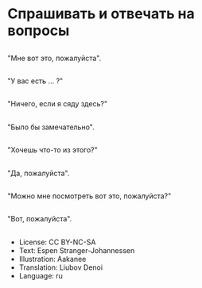 # Спрашивать и отвечать на вопросы

##
"Мне вот это, пожалуйста".

##
"У вас есть ... ?"

##
"Ничего, если я сяду здесь?"

##
"Было бы замечательно".

##
"Хочешь что-то из этого?"

##
"Да, пожалуйста".

##
"Можно мне посмотреть вот это, пожалуйста?"

##
"Вот, пожалуйста".

##
* License: CC BY-NC-SA
* Text: Espen Stranger-Johannessen
* Illustration: Aakanee
* Translation: Liubov Denoi
* Language: ru
